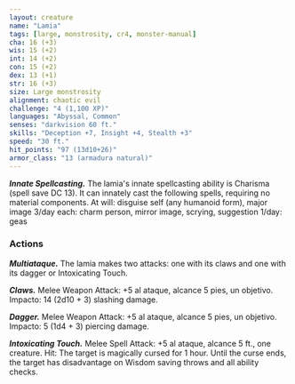 ```yaml
---
layout: creature
name: "Lamia"
tags: [large, monstrosity, cr4, monster-manual]
cha: 16 (+3)
wis: 15 (+2)
int: 14 (+2)
con: 15 (+2)
dex: 13 (+1)
str: 16 (+3)
size: Large monstrosity
alignment: chaotic evil
challenge: "4 (1,100 XP)"
languages: "Abyssal, Common"
senses: "darkvision 60 ft."
skills: "Deception +7, Insight +4, Stealth +3"
speed: "30 ft."
hit_points: "97 (13d10+26)"
armor_class: "13 (armadura natural)"
---
```


***Innate Spellcasting.*** The lamia's innate spellcasting ability is Charisma (spell save DC 13). It can innately cast the following spells, requiring no material components. At will: disguise self (any humanoid form), major image 3/day each: charm person, mirror image, scrying, suggestion 1/day: geas

### Actions

***Multiataque.*** The lamia makes two attacks: one with its claws and one with its dagger or Intoxicating Touch.

***Claws.*** Melee Weapon Attack: +5 al ataque, alcance 5 pies, un objetivo. Impacto: 14 (2d10 + 3) slashing damage.

***Dagger.*** Melee Weapon Attack: +5 al ataque, alcance 5 pies, un objetivo. Impacto: 5 (1d4 + 3) piercing damage.

***Intoxicating Touch.*** Melee Spell Attack: +5 al ataque, alcance 5 ft., one creature. Hit: The target is magically cursed for 1 hour. Until the curse ends, the target has disadvantage on Wisdom saving throws and all ability checks.